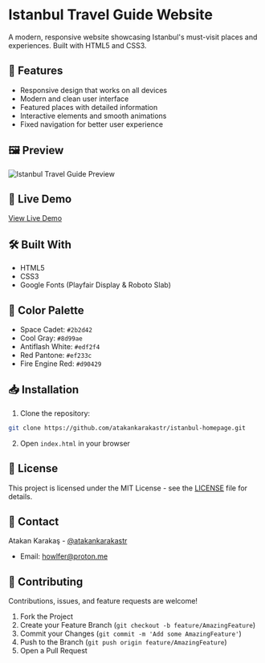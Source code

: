 # Istanbul Travel Guide Website

A modern, responsive website showcasing Istanbul's must-visit places and experiences. Built with HTML5 and CSS3.

## 🌟 Features

- Responsive design that works on all devices
- Modern and clean user interface
- Featured places with detailed information
- Interactive elements and smooth animations
- Fixed navigation for better user experience

## 🖼️ Preview

![Istanbul Travel Guide Preview](images/preview-2.png)

## 🚀 Live Demo

[View Live Demo](https://istanbul-travel-guide-website.netlify.app/)

## 🛠️ Built With

- HTML5
- CSS3
- Google Fonts (Playfair Display & Roboto Slab)

## 🎨 Color Palette

- Space Cadet: `#2b2d42`
- Cool Gray: `#8d99ae`
- Antiflash White: `#edf2f4`
- Red Pantone: `#ef233c`
- Fire Engine Red: `#d90429`

## 📥 Installation

1. Clone the repository:
```bash
git clone https://github.com/atakankarakastr/istanbul-homepage.git
```

2. Open `index.html` in your browser

## 📄 License

This project is licensed under the MIT License - see the [LICENSE](LICENSE) file for details.

## 👤 Contact

Atakan Karakaş - [@atakankarakastr](https://github.com/atakankarakastr)
- Email: howlfer@proton.me

## 🤝 Contributing

Contributions, issues, and feature requests are welcome!

1. Fork the Project
2. Create your Feature Branch (`git checkout -b feature/AmazingFeature`)
3. Commit your Changes (`git commit -m 'Add some AmazingFeature'`)
4. Push to the Branch (`git push origin feature/AmazingFeature`)
5. Open a Pull Request